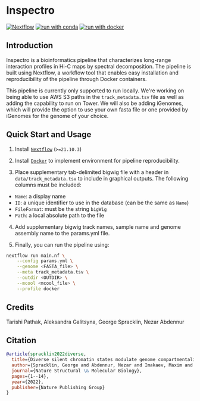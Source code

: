 # Inspectro 

[![Nextflow](https://img.shields.io/badge/nextflow%20DSL2-%E2%89%A521.10.3-23aa62.svg)](https://www.nextflow.io/)
[![run with conda](http://img.shields.io/badge/run%20with-conda-3EB049?labelColor=000000&logo=anaconda)](https://docs.conda.io/en/latest/)
[![run with docker](https://img.shields.io/badge/run%20with-docker-0db7ed?labelColor=000000&logo=docker)](https://www.docker.com/)

## Introduction

Inspectro is a bioinformatics pipeline that characterizes long-range interaction profiles in Hi-C maps by spectral decomposition. The pipeline is built using Nextflow, a workflow tool that enables easy installation and reproducibility of the pipeline through Docker containers. 

This pipeline is currently only supported to run locally. We're working on being able to use AWS S3 paths in the `track_metadata.tsv` file as well as adding the capability to run on Tower. We will also be adding iGenomes, which will provide the option to use your own fasta file or one provided by iGenomes for the genome of your choice.

## Quick Start and Usage

1. Install [`Nextflow`](https://www.nextflow.io/docs/latest/getstarted.html#installation) (`>=21.10.3`)

2. Install [`Docker`](https://docs.docker.com/engine/installation/) to implement environment for pipeline reproducibility.

3. Place supplementary tab-delimited bigwig file with a header in `data/track_metadata.tsv` to include in graphical outputs. The following columns must be included:

* `Name`: a display name
* `ID`: a unique identifier to use in the database (can be the same as `Name`)
* `FileFormat`: must be the string `bigWig`
* `Path`: a local absolute path to the file

4. Add supplementary bigwig track names, sample name and genome assembly name to the params.yml file.

5. Finally, you can run the pipeline using:

  ```bash
  nextflow run main.nf \
      --config params.yml \
      --genome <FASTA_file> \
      --meta track_metadata.tsv \
      --outdir <OUTDIR> \
      --mcool <mcool_file> \
      --profile docker
  ```

## Credits
Tarishi Pathak, Aleksandra Galitsyna, George Spracklin, Nezar Abdennur

## Citation

```bibtex
@article{spracklin2022diverse,
  title={Diverse silent chromatin states modulate genome compartmentalization and loop extrusion barriers},
  author={Spracklin, George and Abdennur, Nezar and Imakaev, Maxim and Chowdhury, Neil and Pradhan, Sriharsa and Mirny, Leonid A and Dekker, Job},
  journal={Nature Structural \& Molecular Biology},
  pages={1--14},
  year={2022},
  publisher={Nature Publishing Group}
}
```
